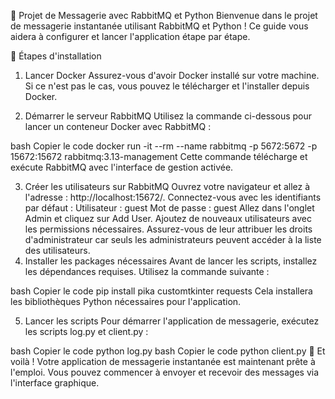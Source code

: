 📧 Projet de Messagerie avec RabbitMQ et Python
Bienvenue dans le projet de messagerie instantanée utilisant RabbitMQ et Python ! Ce guide vous aidera à configurer et lancer l'application étape par étape.

🚀 Étapes d'installation
1. Lancer Docker
Assurez-vous d'avoir Docker installé sur votre machine. Si ce n'est pas le cas, vous pouvez le télécharger et l'installer depuis Docker.

2. Démarrer le serveur RabbitMQ
Utilisez la commande ci-dessous pour lancer un conteneur Docker avec RabbitMQ :

bash
Copier le code
docker run -it --rm --name rabbitmq -p 5672:5672 -p 15672:15672 rabbitmq:3.13-management
Cette commande télécharge et exécute RabbitMQ avec l'interface de gestion activée.

3. Créer les utilisateurs sur RabbitMQ
Ouvrez votre navigateur et allez à l'adresse : http://localhost:15672/.
Connectez-vous avec les identifiants par défaut :
Utilisateur : guest
Mot de passe : guest
Allez dans l'onglet Admin et cliquez sur Add User.
Ajoutez de nouveaux utilisateurs avec les permissions nécessaires. Assurez-vous de leur attribuer les droits d'administrateur car seuls les administrateurs peuvent accéder à la liste des utilisateurs.
4. Installer les packages nécessaires
Avant de lancer les scripts, installez les dépendances requises. Utilisez la commande suivante :

bash
Copier le code
pip install pika customtkinter requests
Cela installera les bibliothèques Python nécessaires pour l'application.

5. Lancer les scripts
Pour démarrer l'application de messagerie, exécutez les scripts log.py et client.py :

bash
Copier le code
python log.py
bash
Copier le code
python client.py
🎉 Et voilà !
Votre application de messagerie instantanée est maintenant prête à l'emploi. Vous pouvez commencer à envoyer et recevoir des messages via l'interface graphique. 